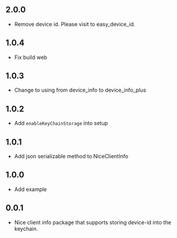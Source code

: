 ## 2.0.0

* Remove device id. Please visit to easy_device_id.

## 1.0.4

* Fix build web

## 1.0.3

* Change to using from device_info to device_info_plus

## 1.0.2

* Add `enableKeyChainStorage` into setup

## 1.0.1

* Add json serializable method to NiceClientInfo

## 1.0.0

* Add example

## 0.0.1

* Nice client info package that supports storing device-id into the keychain.
